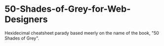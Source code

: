 50-Shades-of-Grey-for-Web-Designers
===================================

Hexidecimal cheatsheet parady based meerly on the name of the book, "50 Shades of Grey".
